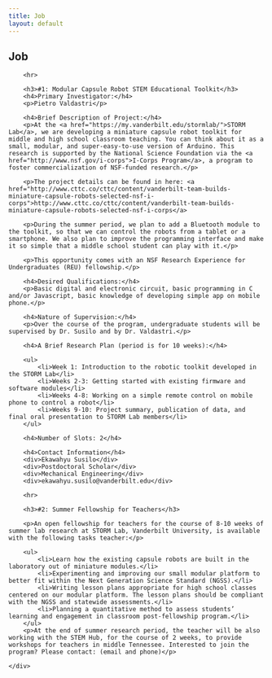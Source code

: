 ```yaml
---
title: Job
layout: default
---
```


<div class="row">
	<div class="col-lg-12">
		<h2>Job</h2>
	</div>
</div>

<div class="row">
	<div class="col-lg-12">

		<hr>
		
		<h3>#1: Modular Capsule Robot STEM Educational Toolkit</h3>
		<h4>Primary Investigator:</h4>
		<p>Pietro Valdastri</p>
		
		<h4>Brief Description of Project:</h4>
		<p>At the <a href="https://my.vanderbilt.edu/stormlab/">STORM Lab</a>, we are developing a miniature capsule robot toolkit for middle and high school classroom teaching. You can think about it as a small, modular, and super-easy-to-use version of Arduino. This research is supported by the National Science Foundation via the <a href="http://www.nsf.gov/i-corps">I-Corps Program</a>, a program to foster commercialization of NSF-funded research.</p>

		<p>The project details can be found in here: <a href="http://www.cttc.co/cttc/content/vanderbilt-team-builds-miniature-capsule-robots-selected-nsf-i-corps">http://www.cttc.co/cttc/content/vanderbilt-team-builds-miniature-capsule-robots-selected-nsf-i-corps</a> 

		<p>During the summer period, we plan to add a Bluetooth module to the toolkit, so that we can control the robots from a tablet or a smartphone. We also plan to improve the programming interface and make it so simple that a middle school student can play with it.</p>

		<p>This opportunity comes with an NSF Research Experience for Undergraduates (REU) fellowship.</p>

		<h4>Desired Qualifications:</h4>
		<p>Basic digital and electronic circuit, basic programming in C and/or Javascript, basic knowledge of developing simple app on mobile phone.</p>

		<h4>Nature of Supervision:</h4>
		<p>Over the course of the program, undergraduate students will be supervised by Dr. Susilo and by Dr. Valdastri.</p>

		<h4>A Brief Research Plan (period is for 10 weeks):</h4>

		<ul>
			<li>Week 1: Introduction to the robotic toolkit developed in the STORM Lab</li>
			<li>Weeks 2-3: Getting started with existing firmware and software modules</li>
			<li>Weeks 4-8: Working on a simple remote control on mobile phone to control a robot</li>
			<li>Weeks 9-10: Project summary, publication of data, and final oral presentation to STORM Lab members</li>
		</ul>

		<h4>Number of Slots: 2</h4>

		<h4>Contact Information</h4> 
		<div>Ekawahyu Susilo</div>
		<div>Postdoctoral Scholar</div>
		<div>Mechanical Engineering</div>
		<div>ekawahyu.susilo@vanderbilt.edu</div>

		<hr>

		<h3>#2: Summer Fellowship for Teachers</h3>

		<p>An open fellowship for teachers for the course of 8-10 weeks of summer lab research at STORM Lab, Vanderbilt University, is available with the following tasks teacher:</p>

		<ul>
			<li>Learn how the existing capsule robots are built in the laboratory out of miniature modules.</li>
			<li>Experimenting and improving our small modular platform to better fit within the Next Generation Science Standard (NGSS).</li>
			<li>Writing lesson plans appropriate for high school classes centered on our modular platform. The lesson plans should be compliant with the NGSS and statewide assessments.</li>
			<li>Planning a quantitative method to assess students’ learning and engagement in classroom post-fellowship program.</li>
		</ul>
		<p>At the end of summer research period, the teacher will be also working with the STEM Hub, for the course of 2 weeks, to provide workshops for teachers in middle Tennessee. Interested to join the program? Please contact: (email and phone)</p>

	</div>
</div>

